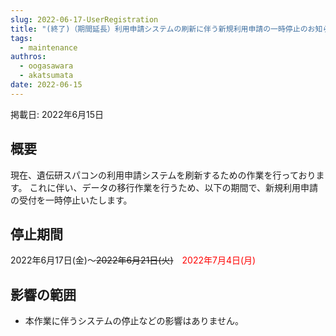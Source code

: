 ```yaml
---
slug: 2022-06-17-UserRegistration
title: "(終了)（期間延長）利用申請システムの刷新に伴う新規利用申請の一時停止のお知らせ"
tags:
  - maintenance
authros:
  - oogasawara
  - akatsumata
date: 2022-06-15
---
```


掲載日: 2022年6月15日


## 概要

現在、遺伝研スパコンの利用申請システムを刷新するための作業を行っております。
これに伴い、データの移行作業を行うため、以下の期間で、新規利用申請の受付を一時停止いたします。


## 停止期間

2022年6月17日(金)～~~2022年6月21日(火)~~　<font color="red">2022年7月4日(月)</font>


## 影響の範囲

- 本作業に伴うシステムの停止などの影響はありません。
